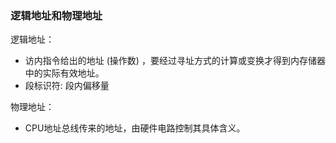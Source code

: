 
### 逻辑地址和物理地址

逻辑地址：

- 访内指令给出的地址 (操作数) ，要经过寻址方式的计算或变换才得到内存储器中的实际有效地址。
- 段标识符: 段内偏移量

物理地址：

- CPU地址总线传来的地址，由硬件电路控制其具体含义。
